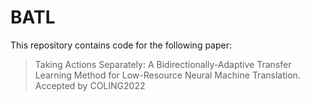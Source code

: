 # BATL
 
This repository contains code for the following paper:

> Taking Actions Separately: A Bidirectionally-Adaptive Transfer Learning Method for Low-Resource Neural Machine Translation. Accepted by COLING2022
